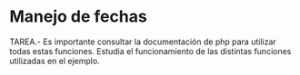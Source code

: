 # Manejo de fechas

TAREA.-  Es importante consultar la documentación de php para utilizar todas estas funciones. Estudia el funcionamiento de las distintas funciones utilizadas en el ejemplo.